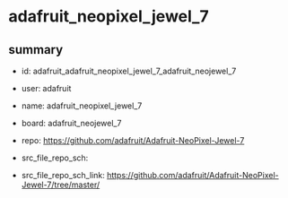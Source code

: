 # adafruit_neopixel_jewel_7
 
## summary 
* id: adafruit_adafruit_neopixel_jewel_7_adafruit_neojewel_7
* user: adafruit
* name: adafruit_neopixel_jewel_7
* board: adafruit_neojewel_7
* repo: https://github.com/adafruit/Adafruit-NeoPixel-Jewel-7



* src_file_repo_sch: 
* src_file_repo_sch_link: https://github.com/adafruit/Adafruit-NeoPixel-Jewel-7/tree/master/






